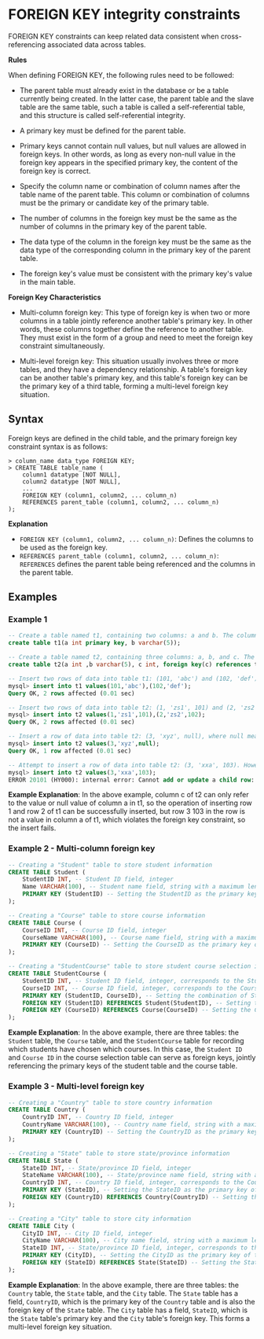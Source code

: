 # FOREIGN KEY integrity constraints

FOREIGN KEY constraints can keep related data consistent when cross-referencing associated data across tables.

**Rules**

When defining FOREIGN KEY, the following rules need to be followed:

- The parent table must already exist in the database or be a table currently being created. In the latter case, the parent table and the slave table are the same table, such a table is called a self-referential table, and this structure is called self-referential integrity.

- A primary key must be defined for the parent table.

- Primary keys cannot contain null values, but null values are allowed in foreign keys. In other words, as long as every non-null value in the foreign key appears in the specified primary key, the content of the foreign key is correct.

- Specify the column name or combination of column names after the table name of the parent table. This column or combination of columns must be the primary or candidate key of the primary table.

- The number of columns in the foreign key must be the same as the number of columns in the primary key of the parent table.

- The data type of the column in the foreign key must be the same as the data type of the corresponding column in the primary key of the parent table.

- The foreign key's value must be consistent with the primary key's value in the main table.

**Foreign Key Characteristics**

- Multi-column foreign key: This type of foreign key is when two or more columns in a table jointly reference another table's primary key. In other words, these columns together define the reference to another table. They must exist in the form of a group and need to meet the foreign key constraint simultaneously.

- Multi-level foreign key: This situation usually involves three or more tables, and they have a dependency relationship. A table's foreign key can be another table's primary key, and this table's foreign key can be the primary key of a third table, forming a multi-level foreign key situation.

## **Syntax**

Foreign keys are defined in the child table, and the primary foreign key constraint syntax is as follows:

```
> column_name data_type FOREIGN KEY;
> CREATE TABLE table_name (
    column1 datatype [NOT NULL],
    column2 datatype [NOT NULL],
    ...
    FOREIGN KEY (column1, column2, ... column_n)
    REFERENCES parent_table (column1, column2, ... column_n)
);
```

**Explanation**

- `FOREIGN KEY (column1, column2, ... column_n)`: Defines the columns to be used as the foreign key.
- `REFERENCES parent_table (column1, column2, ... column_n)`: `REFERENCES` defines the parent table being referenced and the columns in the parent table.

## **Examples**

### Example 1

```sql
-- Create a table named t1, containing two columns: a and b. The column a is of type int and is set as the primary key, while the column b is of type varchar with a length of 5.
create table t1(a int primary key, b varchar(5));

-- Create a table named t2, containing three columns: a, b, and c. The column a is of type int, the column b is of type varchar with a length of 5. The column c is of type int, and is set as a foreign key, establishing a relationship with the column a in table t1.
create table t2(a int ,b varchar(5), c int, foreign key(c) references t1(a));

-- Insert two rows of data into table t1: (101, 'abc') and (102, 'def').
mysql> insert into t1 values(101,'abc'),(102,'def');
Query OK, 2 rows affected (0.01 sec)

-- Insert two rows of data into table t2: (1, 'zs1', 101) and (2, 'zs2', 102), where 101 and 102 are the primary keys in table t1.
mysql> insert into t2 values(1,'zs1',101),(2,'zs2',102);
Query OK, 2 rows affected (0.01 sec)

-- Insert a row of data into table t2: (3, 'xyz', null), where null means that this row of data has no associated primary key in column c (the foreign key column).
mysql> insert into t2 values(3,'xyz',null);
Query OK, 1 row affected (0.01 sec)

-- Attempt to insert a row of data into table t2: (3, 'xxa', 103). However, 103 does not exist in the primary keys of table t1, so the insertion fails due to violation of the foreign key constraint.
mysql> insert into t2 values(3,'xxa',103);
ERROR 20101 (HY000): internal error: Cannot add or update a child row: a foreign key constraint fails

```

**Example Explanation**: In the above example, column c of t2 can only refer to the value or null value of column a in t1, so the operation of inserting row 1 and row 2 of t1 can be successfully inserted, but row 3 103 in the row is not a value in column a of t1, which violates the foreign key constraint, so the insert fails.

### Example 2 - Multi-column foreign key

```sql
-- Creating a "Student" table to store student information
CREATE TABLE Student (
    StudentID INT, -- Student ID field, integer
    Name VARCHAR(100), -- Student name field, string with a maximum length of 100
    PRIMARY KEY (StudentID) -- Setting the StudentID as the primary key of this table
);

-- Creating a "Course" table to store course information
CREATE TABLE Course (
    CourseID INT, -- Course ID field, integer
    CourseName VARCHAR(100), -- Course name field, string with a maximum length of 100
    PRIMARY KEY (CourseID) -- Setting the CourseID as the primary key of this table
);

-- Creating a "StudentCourse" table to store student course selection information
CREATE TABLE StudentCourse (
    StudentID INT, -- Student ID field, integer, corresponds to the StudentID field in the Student table.
    CourseID INT, -- Course ID field, integer, corresponds to the CourseID field in the Course table.
    PRIMARY KEY (StudentID, CourseID), -- Setting the combination of StudentID and CourseID as the primary key of this table
    FOREIGN KEY (StudentID) REFERENCES Student(StudentID), -- Setting the StudentID field as the foreign key, referencing the StudentID field in the Student table
    FOREIGN KEY (CourseID) REFERENCES Course(CourseID) -- Setting the CourseID field as the foreign key, referencing the CourseID field in the Course table
);
```

**Example Explanation**: In the above example, there are three tables: the `Student` table, the `Course` table, and the `StudentCourse` table for recording which students have chosen which courses. In this case, the `Student ID` and `Course ID` in the course selection table can serve as foreign keys, jointly referencing the primary keys of the student table and the course table.

### Example 3 - Multi-level foreign key

```sql
-- Creating a "Country" table to store country information
CREATE TABLE Country (
    CountryID INT, -- Country ID field, integer
    CountryName VARCHAR(100), -- Country name field, string with a maximum length of 100
    PRIMARY KEY (CountryID) -- Setting the CountryID as the primary key of this table
);

-- Creating a "State" table to store state/province information
CREATE TABLE State (
    StateID INT, -- State/province ID field, integer
    StateName VARCHAR(100), -- State/province name field, string with a maximum length of 100
    CountryID INT, -- Country ID field, integer, corresponds to the CountryID field in the Country table.
    PRIMARY KEY (StateID), -- Setting the StateID as the primary key of this table
    FOREIGN KEY (CountryID) REFERENCES Country(CountryID) -- Setting the CountryID field as the foreign key, referencing the CountryID field in the Country table
);

-- Creating a "City" table to store city information
CREATE TABLE City (
    CityID INT, -- City ID field, integer
    CityName VARCHAR(100), -- City name field, string with a maximum length of 100
    StateID INT, -- State/province ID field, integer, corresponds to the StateID field in the State table
    PRIMARY KEY (CityID), -- Setting the CityID as the primary key of this table
    FOREIGN KEY (StateID) REFERENCES State(StateID) -- Setting the StateID field as the foreign key, referencing the StateID field in the State table
);
```

**Example Explanation**: In the above example, there are three tables: the `Country` table, the `State` table, and the `City` table. The `State` table has a field, `CountryID`, which is the primary key of the `Country` table and is also the foreign key of the `State` table. The `City` table has a field, `StateID`, which is the `State` table's primary key and the `City` table's foreign key. This forms a multi-level foreign key situation.
